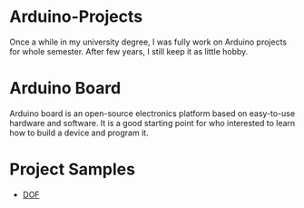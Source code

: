 # Arduino-Projects

Once a while in my university degree, I was fully work on Arduino projects for whole semester. After few years, I still keep it as little hobby.

# Arduino Board

Arduino board is an open-source electronics platform based on easy-to-use hardware and software. It is a good starting point for who interested to learn how to build a device and program it.

# Project Samples

<ul>
<li><a href="">DOF</a></li>
</ul>
